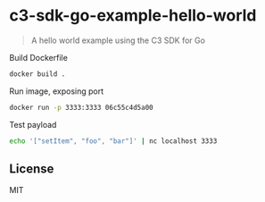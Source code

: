 # c3-sdk-go-example-hello-world

> A hello world example using the C3 SDK for Go

Build Dockerfile

```bash
docker build .
```

Run image, exposing port

```bash
docker run -p 3333:3333 06c55c4d5a00
```

Test payload

```bash
echo '["setItem", "foo", "bar"]' | nc localhost 3333
```

## License

MIT
